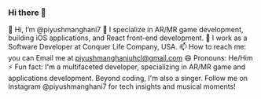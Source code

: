 ### Hi there 👋

👋 Hi, I’m @piyushmanghani7
👀 I specialize in AR/MR game development, building iOS applications, and React front-end development.
🌱 I work as a Software Developer at Conquer Life Company, USA.
📫 How to reach me: you can Email me at piyushmanghaniuhcl@gmail.com
😄 Pronouns: He/Him
⚡ Fun fact: I'm a multifaceted developer, specializing in AR/MR game and applications development. Beyond coding, I'm also a singer. Follow me on Instagram @piyushmanghani7 for tech insights and musical moments!
